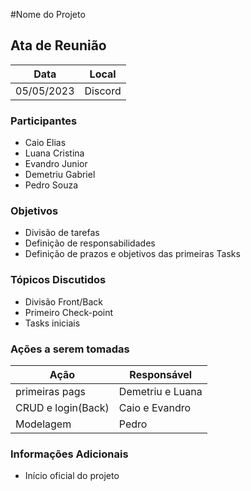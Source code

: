 #Nome do Projeto


## Ata de Reunião

Data         | Local
------------ | -------------
05/05/2023   |Discord


### Participantes
* Caio Elias
* Luana Cristina
* Evandro Junior
* Demetriu Gabriel
* Pedro Souza

### Objetivos
* Divisão de tarefas
* Definição de responsabilidades
* Definição de prazos e objetivos das primeiras Tasks

### Tópicos Discutidos
* Divisão Front/Back
* Primeiro Check-point
* Tasks iniciais

### Ações a serem tomadas
Ação         | Responsável   
------------ | ------------- 
primeiras pags|Demetriu e Luana  
CRUD e login(Back)        | Caio e Evandro 
Modelagem    | Pedro

### Informações Adicionais
* Início oficial do projeto
